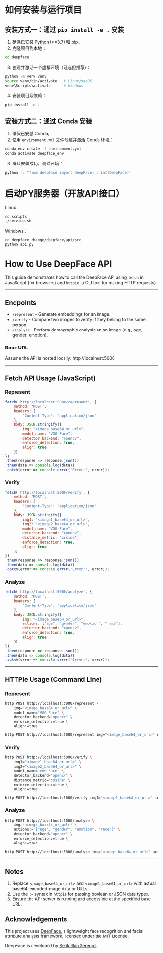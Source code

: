 # 如何安装与运行项目

## 安装方式一：通过 `pip install -e .` 安装

1. 确保已安装 Python (>=3.7) 和 pip。
2. 克隆项目到本地：
```bash
cd deepface
```
3. 创建并激活一个虚拟环境（可选但推荐）：
```bash
python -m venv venv
source venv/bin/activate   # Linux/macOS
venv\Scripts\activate      # Windows
```
4. 安装项目及依赖：
```bash
pip install -e .
```

## 安装方式二：通过 Conda 安装

1. 确保已安装 Conda。
2. 使用 `environment.yml` 文件创建并激活 Conda 环境：
```bash
conda env create -f environment.yml
conda activate deepface_env
```
3. 确认安装成功，测试环境：
```bash
python -c "from deepface import DeepFace; print(DeepFace)"
```

# 启动PY服务器（开放API接口）

Linux
```bash
cd scripts
./service.sh
```
Windows：
```bash
cd deepface_change/deepface/api/src
python api.py
```


# How to Use DeepFace API

This guide demonstrates how to call the DeepFace API using `fetch` in JavaScript (for browsers) and `httpie` (a CLI tool for making HTTP requests).

---

## Endpoints

- `/represent` - Generate embeddings for an image.
- `/verify` - Compare two images to verify if they belong to the same person.
- `/analyze` - Perform demographic analysis on an image (e.g., age, gender, emotion).

### Base URL
Assume the API is hosted locally:
http://localhost:5000

---

## Fetch API Usage (JavaScript)

### Represent
```javascript
fetch('http://localhost:5000/represent', {
    method: 'POST',
    headers: {
        'Content-Type': 'application/json'
    },
    body: JSON.stringify({
        img: "<image_base64_or_url>",
        model_name: "VGG-Face",
        detector_backend: "opencv",
        enforce_detection: true,
        align: true
    })
})
.then(response => response.json())
.then(data => console.log(data))
.catch(error => console.error('Error:', error));
```

### Verify
```javascript
fetch('http://localhost:5000/verify', {
    method: 'POST',
    headers: {
        'Content-Type': 'application/json'
    },
    body: JSON.stringify({
        img1: "<image1_base64_or_url>",
        img2: "<image2_base64_or_url>",
        model_name: "VGG-Face",
        detector_backend: "opencv",
        distance_metric: "cosine",
        enforce_detection: true,
        align: true
    })
})
.then(response => response.json())
.then(data => console.log(data))
.catch(error => console.error('Error:', error));
```

### Analyze
```javascript
fetch('http://localhost:5000/analyze', {
    method: 'POST',
    headers: {
        'Content-Type': 'application/json'
    },
    body: JSON.stringify({
        img: "<image_base64_or_url>",
        actions: ["age", "gender", "emotion", "race"],
        detector_backend: "opencv",
        enforce_detection: true,
        align: true
    })
})
.then(response => response.json())
.then(data => console.log(data))
.catch(error => console.error('Error:', error));
```

---

## HTTPie Usage (Command Line)

### Represent
```bash
http POST http://localhost:5000/represent \
    img="<image_base64_or_url>" \
    model_name="VGG-Face" \
    detector_backend="opencv" \
    enforce_detection:=true \
    align:=true
```

```bash
http POST http://localhost:5000/represent img="<image_base64_or_url>" model_name="VGG-Face" detector_backend="opencv" enforce_detection:=true align:=true
```


### Verify
```bash
http POST http://localhost:5000/verify \
    img1="<image1_base64_or_url>" \
    img2="<image2_base64_or_url>" \
    model_name="VGG-Face" \
    detector_backend="opencv" \
    distance_metric="cosine" \
    enforce_detection:=true \
    align:=true
```

```bash
http POST http://localhost:5000/verify img1="<image1_base64_or_url>" img2="<image2_base64_or_url>" model_name="VGG-Face" detector_backend="opencv" distance_metric="cosine" enforce_detection:=true align:=true
```

### Analyze
```bash
http POST http://localhost:5000/analyze \
    img="<image_base64_or_url>" \
    actions:='["age", "gender", "emotion", "race"]' \
    detector_backend="opencv" \
    enforce_detection:=true \
    align:=true
```

```bash
http POST http://localhost:5000/analyze img="<image_base64_or_url>" actions:='["age", "gender", "emotion", "race"]' detector_backend="opencv" enforce_detection:=true align:=true
```

---

## Notes

1. Replace `<image_base64_or_url>` and `<image1_base64_or_url>` with actual base64-encoded image data or URLs.
2. Use the `:=` syntax in `httpie` for passing boolean or JSON data types.
3. Ensure the API server is running and accessible at the specified base URL.



## Acknowledgements

This project uses [DeepFace](https://github.com/serengil/deepface), a lightweight face recognition and facial attribute analysis framework, licensed under the MIT License.

DeepFace is developed by [Sefik Ilkin Serengil](https://github.com/serengil).